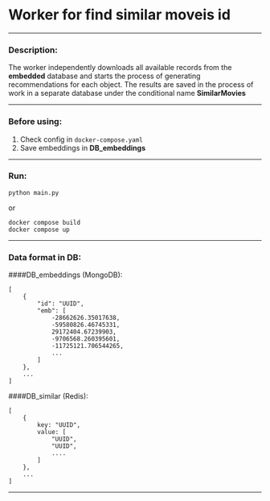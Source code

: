 # Worker for find similar moveis id
***
### Description:
The worker independently downloads all available records from the **embedded** database and starts the process of generating recommendations for each object. The results are saved in the process of work in a separate database under the conditional name **SimilarMovies**
***
### Before using:
1. Check config in `docker-compose.yaml`
2. Save embeddings in **DB_embeddings**

***

### Run:
`python main.py`

or

`docker compose build`\
`docker compose up`
***

### Data format in DB:
####DB_embeddings (MongoDB):

```
[
    {
        "id": "UUID",
        "emb": [
            -28662626.35017638,
            -59580826.46745331,
            29172404.67239903,
            -9706568.260395601,
            -11725121.706544265,
            ...
        ]
    },
    ...
]
```

####DB_similar (Redis):
```
[
    {
        key: "UUID",
        value: [
            "UUID",
            "UUID",
            ....
        ]
    },
    ...
] 
```

***